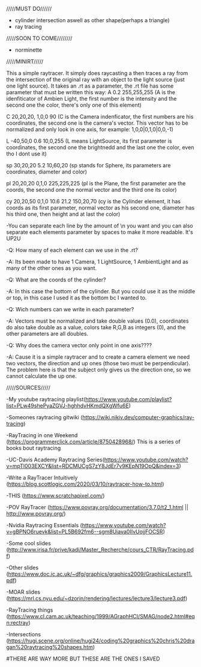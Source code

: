 
/////MUST DO//////

- cylinder intersection aswell as other shape(perhaps a triangle)
- ray tracing

/////SOON TO COME////////

- norminette

/////MINIRT/////

This a simple raytracer. It simply does raycasting a then traces a ray from the intersection of the original ray with an object to the light source (just one light source).
It takes an .rt as a parameter, the .rt file has some parameter that must be written this way:
A 0.2 255,255,255 (A is the idenfiticator of Ambien Light, the first number is the intensity and the second one the color, there's only one of this element)

C 20,20,20, 1,0,0 90 (C is the Camera indenficator, the first numbers are his coordinates, the second one is the camera's vector. This vector has to be normalized and only look in one axis, for example: 1,0,0|0,1,0|0,0,-1)

L -40,50,0 0.6 10,0,255 (L means LightSource, its first parameter is coordinates, the second one the brightnedd and the last one the color, even tho I dont use it)

sp 30,20,20 5.2 10,60,20 (sp stands for Sphere, its parameters are coordinates, diameter and color)

pl 20,20,20 0,1,0 225,225,225 (pl is the Plane, the  first parameter are the coords, the second one the normal vector and the third one its color)

cy 20,20,50 0,1,0 10.6 21.2 150,20,70 (cy is the Cylinder element, it has coords as its first parameter, normal vector as his second one, diameter has his third one, then height and at last the color)


-You can separate each line by the amount of \n you want and you can also  separate each elements parameter by spaces to make it more readable. It's UP2U


-Q: How many of each element can we use in the .rt?

-A: Its been made to have 1 Camera, 1 LightSource, 1 AmbientLight and as many  of the other ones as you want.


-Q: What are the coords of the cylinder?

-A: In this case the bottom of the cylinder. But you could use it as the middle or top, in this case I used it as the bottom bc I wanted to.


-Q: Wich numbers can we write in each parameter?

-A: Vectors must be normalized and take double values (0.0), coordinates do also take double as a value, colors take R,G,B as integers (0), and the other parameters are all doubles.


-Q: Why does the camera vector only point in one axis???? 

-A: Cause it is a simple raytracer and to create a camera element we need two vectors, the direction and up ones (those two must be perpendicular). The problem here is that the subject only gives us the direction one, so we cannot calculate the up one.


/////SOURCES/////

-My youtube raytracing playlist(https://www.youtube.com/playlist?list=PLw49shePyaZGVJ-hghhdvHKmdQXgWfu6E)

-Someones raytracing gitwiki (https://wiki.nikiv.dev/computer-graphics/ray-tracing)

-RayTracing in one Weekend (https://programmerclick.com/article/8750428968/) This is a series of books bout raytracing

-UC-Davis Academy Raytracing Series(https://www.youtube.com/watch?v=mpTl003EXCY&list=RDCMUCgS7zY8JdEr7v9KEpN19OpQ&index=3) 

-Write a RayTracer Intuitively (https://blog.scottlogic.com/2020/03/10/raytracer-how-to.html)

-THIS (https://www.scratchapixel.com/)

-POV RayTracer (https://www.povray.org/documentation/3.7.0/t2_1.html ||  http://www.povray.org/)

-Nvidia Raytracing Essentials (https://www.youtube.com/watch?v=gBPNO6ruevk&list=PL5B692fm6--sgm8Uiava0IIvUojjFOCSR)

-Some cool slides (http://www.irisa.fr/prive/kadi/Master_Recherche/cours_CTR/RayTracing.pdf)

-Other slides (https://www.doc.ic.ac.uk/~dfg/graphics/graphics2009/GraphicsLecture11.pdf)

-MOAR slides (https://mrl.cs.nyu.edu/~dzorin/rendering/lectures/lecture3/lecture3.pdf)

-RayTracing things (https://www.cl.cam.ac.uk/teaching/1999/AGraphHCI/SMAG/node2.html#eqn:rectray)

-Intersections (https://hugi.scene.org/online/hugi24/coding%20graphics%20chris%20dragan%20raytracing%20shapes.htm)


#THERE ARE WAY MORE BUT THESE ARE THE ONES I SAVED 
